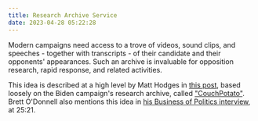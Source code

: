 ```yaml
---
title: Research Archive Service
date: 2023-04-28 05:22:28
---
```


Modern campaigns need access to a trove of videos, sound clips, and speeches - together with transcripts - of their candidate and their opponents' appearances. Such an archive is invaluable for opposition research, rapid response, and related activities.

This idea is described at a high level by Matt Hodges in [this post](https://mastodon.social/@MattHodges/109761580797538792), based loosely on the Biden campaign's research archive, called ["CouchPotato"](https://www.infoq.com/presentations/biden-presidential-campaign/). Brett O'Donnell also mentions this idea in [his Business of Politics interview](https://podcast.startupcaucus.com/1833138/10029954-do-debates-still-matter-brett-o-donnell-o-donnell-associates), at 25:21.